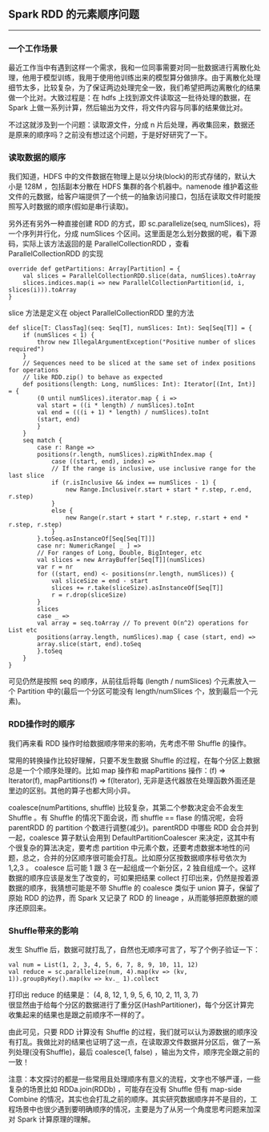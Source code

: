 Spark RDD 的元素顺序问题
---  
---  
### 一个工作场景  

最近工作当中有遇到这样一个需求，我和一位同事需要对同一批数据进行离散化处理，他用于模型训练，我用于使用他训练出来的模型算分做排序。由于离散化处理细节太多，比较复杂，为了保证两边处理完全一致，我们希望把两边离散化的结果做一个比对。大致过程是：在 hdfs 上找到源文件读取这一批待处理的数据，在 Spark 上做一系列计算，然后输出为文件，将文件内容与同事的结果做比对。  

不过这就涉及到一个问题：读取源文件，分成 n 片后处理，再收集回来，数据还是原来的顺序吗？之前没有想过这个问题，于是好好研究了一下。  

### 读取数据的顺序
我们知道，HDFS 中的文件数据在物理上是以分块(block)的形式存储的，默认大小是 128M ，包括副本分散在 HDFS 集群的各个机器中。namenode 维护着这些文件的元数据，给客户端提供了一个统一的抽象访问接口，包括在读取文件时能按照写入时数据的顺序(假如是串行读取)。  

另外还有另外一种直接创建 RDD 的方式，即 sc.parallelize(seq, numSlices)，将一个序列并行化，分成 numSlices 个区间。这里面是怎么划分数据的呢，看下源码，实际上该方法返回的是 ParallelCollectionRDD ，查看 ParallelCollectionRDD 的实现  

    override def getPartitions: Array[Partition] = {
        val slices = ParallelCollectionRDD.slice(data, numSlices).toArray
        slices.indices.map(i => new ParallelCollectionPartition(id, i, slices(i))).toArray
    }  

slice 方法是定义在 object ParallelCollectionRDD 里的方法  

    def slice[T: ClassTag](seq: Seq[T], numSlices: Int): Seq[Seq[T]] = {
        if (numSlices < 1) {
            throw new IllegalArgumentException("Positive number of slices required")
        }
        // Sequences need to be sliced at the same set of index positions for operations
        // like RDD.zip() to behave as expected
        def positions(length: Long, numSlices: Int): Iterator[(Int, Int)] = {
            (0 until numSlices).iterator.map { i =>
            val start = ((i * length) / numSlices).toInt
            val end = (((i + 1) * length) / numSlices).toInt
            (start, end)
            }
        }
        seq match {
            case r: Range =>
            positions(r.length, numSlices).zipWithIndex.map {   
                case ((start, end), index) =>
                // If the range is inclusive, use inclusive range for the last slice
                if (r.isInclusive && index == numSlices - 1) {
                    new Range.Inclusive(r.start + start * r.step, r.end, r.step)
                }
                else {
                    new Range(r.start + start * r.step, r.start + end * r.step, r.step)
                }
            }.toSeq.asInstanceOf[Seq[Seq[T]]]
            case nr: NumericRange[ _ ] =>
            // For ranges of Long, Double, BigInteger, etc
            val slices = new ArrayBuffer[Seq[T]](numSlices)
            var r = nr
            for ((start, end) <- positions(nr.length, numSlices)) {
                val sliceSize = end - start
                slices += r.take(sliceSize).asInstanceOf[Seq[T]]
                r = r.drop(sliceSize)
            }
            slices
            case _ =>
            val array = seq.toArray // To prevent O(n^2) operations for List etc
            positions(array.length, numSlices).map { case (start, end) =>
            array.slice(start, end).toSeq
            }.toSeq
        }
    }
可见仍然是按照 seq 的顺序，从前往后将每 (length / numSlices) 个元素放入一个 Partition 中的(最后一个分区可能没有 length/numSlices 个，放到最后一个元素)。

### RDD操作时的顺序
我们再来看 RDD 操作时给数据顺序带来的影响，先考虑不带 Shuffle 的操作。  

常用的转换操作比较好理解，只要不发生数据 Shuffle 的过程，在每个分区上数据总是一个个顺序处理的。比如 map 操作和 mapPartitions 操作：(f) => Iterator(f), mapPartitions(f) => f(Iterator), 无非是迭代器放在处理函数外面还是里边的区别。其他的算子也都大同小异。  

coalesce(numPartitions, shuffle) 比较复杂，其第二个参数决定会不会发生 Shuffle 。有 Shuffle 的情况下面会说，而 shuffle == flase 的情况呢，会将 parentRDD 的 partition 个数进行调整(减少)。parentRDD 中哪些 RDD 会合并到一起，coalesce 算子默认会用到 DefaultPartitionCoalescer 来决定，这其中有个很复杂的算法决定，要考虑 partition 中元素个数，还要考虑数据本地性的问题，总之，合并的分区顺序很可能会打乱。比如原分区按数据顺序标号依次为 1,2,3 。 coalesce 后可能 1 跟 3 在一起组成一个新分区，2 独自组成一个。这样数据的顺序应该是发生了改变的，可如果把结果 collect 打印出来，仍然是按着源数据的顺序，我猜想可能是不带 Shuffle 的 coalesce 类似于 union 算子，保留了原始 RDD 的边界，而 Spark 又记录了 RDD 的 lineage ，从而能够把原数据的顺序还原回来。


### Shuffle带来的影响
发生 Shuffle 后，数据可就打乱了，自然也无顺序可言了，写了个例子验证一下：  

    val num = List(1, 2, 3, 4, 5, 6, 7, 8, 9, 10, 11, 12)
    val reduce = sc.parallelize(num, 4).map(kv => (kv, 1)).groupByKey().map(kv => kv._ 1).collect  

打印出 reduce 的结果是： (4, 8, 12, 1, 9, 5, 6, 10, 2, 11, 3, 7)  
很显然由于给每个分区的数据进行了重分区(HashPartitioner)，每个分区计算完收集起来的结果也是跟之前顺序不一样的了。  

由此可见，只要 RDD 计算没有 Shuffle 的过程，我们就可以认为源数据的顺序没有打乱。我做比对的结果也证明了这一点，在读取源文件数据并分区后，做了一系列处理(没有Shuffle)，最后 coalesce(1, false) ，输出为文件，顺序完全跟之前的一致！  

注意：本文探讨的都是一些常用且处理顺序有意义的流程，文字也不够严谨，一些复杂的场景比如 RDDa.join(RDDb) ，可能存在没有 Shuffle 但有 map-side Combine 的情况，其实也会打乱之前的顺序。其实研究数据顺序并不是目的，工程场景中也很少遇到要明确顺序的情况，主要是为了从另一个角度思考问题来加深对 Spark 计算原理的理解。
